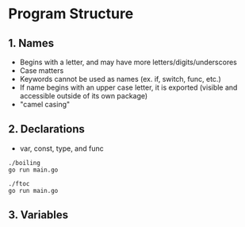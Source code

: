 # Program Structure

## 1. Names
- Begins with a letter, and may have more letters/digits/underscores
- Case matters
- Keywords cannot be used as names (ex. if, switch, func, etc.)
- If name begins with an upper case letter, it is exported (visible and accessible outside of its own package)
- "camel casing"

## 2. Declarations
- var, const, type, and func

```
./boiling
go run main.go
```

```
./ftoc
go run main.go
```

## 3. Variables

